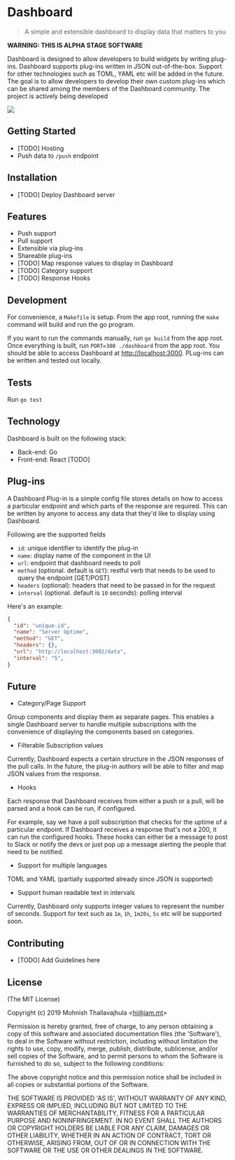 # Dashboard

> A simple and extensible dashboard to display data that matters to you

**WARNING: THIS IS ALPHA STAGE SOFTWARE**

Dashboard is designed to allow developers to build widgets by writing plug-ins. Dashboard supports plug-ins written in JSON out-of-the-box. Support for other technologies such as TOML, YAML etc will be added in the future. The goal is to allow developers to develop their own custom plug-ins which can be shared among the members of the Dashboard community. The project is actively being developed

![](https://i.imgur.com/r4Dla3J.png)


## Getting Started

* [TODO] Hosting
* Push data to `/push` endpoint

## Installation

* [TODO] Deploy Dashboard server

## Features

* Push support
* Pull support
* Extensible via plug-ins
* Shareable plug-ins
* [TODO] Map response values to display in Dashboard
* [TODO] Category support
* [TODO] Response Hooks

## Development

For convenience, a `Makefile` is setup. From the app root, running the `make` command will build and run the go program.

If you want to run the commands manually, run `go build` from the app root. Once everything is built, run `PORT=300 ./dashboard` from the app root. You should be able to access Dashboard at [http://localhost:3000](http://localhost:3000). PLug-ins can be written and tested out locally.

## Tests

Run `go test`

## Technology

Dashboard is built on the following stack:

* Back-end: Go
* Front-end: React [TODO]

## Plug-ins

A Dashboard Plug-in is a simple config file stores details on how to access a particular endpoint and which parts of the response are required. This can be written by anyone to access any data that they'd like to display using Dashboard.

Following are the supported fields

- `id`: unique identifier to identify the plug-in
- `name`: display name of the component in the UI
- `url`: endpoint that dashboard needs to poll
- `method` (optional. default is `GET`): restful verb that needs to be used to query the endpoint [GET/POST]
- `headers` (optional): headers that need to be passed in for the request
- `interval` (optional. default is `10` seconds): polling interval

Here's an example:

```json
{
  "id": "unique-id",
  "name": "Server Uptime",
  "method": "GET",
  "headers": {},
  "url": "http://localhost:3002/data",
  "interval": "5",
}

```

## Future

* Category/Page Support

Group components and display them as separate pages. This enables a single Dashboard server to handle multiple subscriptions with the convenience of displaying the components based on categories.

* Filterable Subscription values

Currently, Dashboard expects a certain structure in the JSON responses of the pull calls. In the future, the plug-in authors will be able to filter and map JSON values from the response.

* Hooks

Each response that Dashboard receives from either a push or a pull, will be parsed and a hook can be run, if configured.

For example, say we have a poll subscription that checks for the uptime of a particular endpoint. If Dashboard receives a response that's not a 200, it can run the configured hooks. These hooks can either be a message to post to Slack or notify the devs or just pop up a message alerting the people that need to be notified.

* Support for multiple languages

TOML and YAML (partially supported already since JSON is supported)

* Support human readable text in intervals

Currently, Dashboard only supports integer values to represent the number of seconds. Support for text such as `1m`, `1h`, `1m20s`, `5s` etc will be supported soon.

## Contributing

* [TODO] Add Guidelines here

## License

(The MIT License)

Copyright (c) 2019 Mohnish Thallavajhula &lt;hi@iam.mt&gt;

Permission is hereby granted, free of charge, to any person obtaining
a copy of this software and associated documentation files (the
'Software'), to deal in the Software without restriction, including
without limitation the rights to use, copy, modify, merge, publish,
distribute, sublicense, and/or sell copies of the Software, and to
permit persons to whom the Software is furnished to do so, subject to
the following conditions:

The above copyright notice and this permission notice shall be
included in all copies or substantial portions of the Software.

THE SOFTWARE IS PROVIDED 'AS IS', WITHOUT WARRANTY OF ANY KIND,
EXPRESS OR IMPLIED, INCLUDING BUT NOT LIMITED TO THE WARRANTIES OF
MERCHANTABILITY, FITNESS FOR A PARTICULAR PURPOSE AND NONINFRINGEMENT.
IN NO EVENT SHALL THE AUTHORS OR COPYRIGHT HOLDERS BE LIABLE FOR ANY
CLAIM, DAMAGES OR OTHER LIABILITY, WHETHER IN AN ACTION OF CONTRACT,
TORT OR OTHERWISE, ARISING FROM, OUT OF OR IN CONNECTION WITH THE
SOFTWARE OR THE USE OR OTHER DEALINGS IN THE SOFTWARE.
